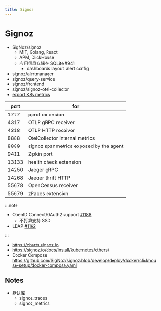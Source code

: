 ```yaml
---
title: Signoz
---
```


# Signoz

- [SigNoz/signoz](https://github.com/SigNoz/signoz)
  - MIT, Golang, React
  - APM, ClickHouse
  - 应用信息存储在 SQLite [#941](https://github.com/SigNoz/signoz/issues/941)
    - dashboards layout, alert config
- signoz/alertmanager
- signoz/query-service
- signoz/frontend
- signoz/signoz-otel-collector
- [export K8s metrics](https://signoz.io/docs/tutorial/kubernetes-infra-metrics)


| port  | for                                     |
| ----- | --------------------------------------- |
| 1777  | pprof extension                         |
| 4317  | OTLP gRPC receiver                      |
| 4318  | OTLP HTTP receiver                      |
| 8888  | OtelCollector internal metrics          |
| 8889  | signoz spanmetrics exposed by the agent |
| 9411  | Zipkin port                             |
| 13133 | health check extension                  |
| 14250 | Jaeger gRPC                             |
| 14268 | Jaeger thrift HTTP                      |
| 55678 | OpenCensus receiver                     |
| 55679 | zPages extension                        |

:::note

- OpenID Connect/OAuth2 support [#1188](https://github.com/SigNoz/signoz/issues/1188)
  - 不打算支持 SSO
- LDAP [#1162](https://github.com/SigNoz/signoz/issues/1162)

:::

- https://charts.signoz.io
- https://signoz.io/docs/install/kubernetes/others/
- Docker Compose
  https://github.com/SigNoz/signoz/blob/develop/deploy/docker/clickhouse-setup/docker-compose.yaml

## Notes

- 默认库
  - signoz_traces
  - signoz_metrics


```bash
```
